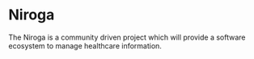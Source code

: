 # Niroga
The Niroga is a community driven project which will provide a software ecosystem to manage healthcare information.
